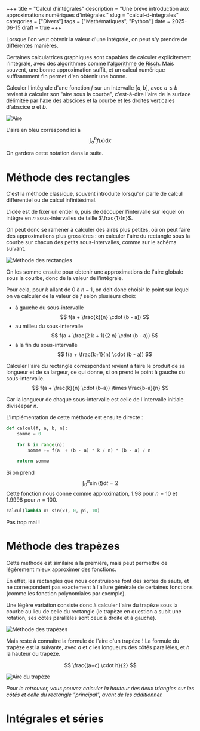+++
title = "Calcul d'intégrales"
description = "Une brève introduction aux approximations numériques d'intégrales."
slug = "calcul-d-integrales"
categories = ["Divers"]
tags = ["Mathématiques", "Python"]
date = 2025-06-15
draft = true
+++

Lorsque l'on veut obtenir la valeur d'une intégrale, on peut s'y prendre de différentes manières.

Certaines calculatrices graphiques sont capables de calculer explicitement l'intégrale, avec des algorithmes comme l'[algorithme de Risch](https://en.wikipedia.org/wiki/Risch_algorithm). Mais souvent, une bonne approximation suffit, et un calcul numérique suffisamment fin permet d'en obtenir une bonne.

Calculer l'intégrale d'une fonction $f$ sur un intervalle $[a, b]$, avec $a \leq b$ revient à calculer son "aire sous la courbe", c'est-à-dire l'aire de la surface délimitée par l'axe des abscices et la courbe et les droites verticales d'abscice $a$ et $b$.

![Aire](/images/integral/area.png)

L'aire en bleu correspond ici à $$ \int_a^b f(x) \mathrm{d}x $$

On gardera cette notation dans la suite.

# Méthode des rectangles
C'est la méthode classique, souvent introduite lorsqu'on parle de calcul différentiel ou de calcul infinitésimal.

L'idée est de fixer un entier $n$, puis de découper l'intervalle sur lequel on intègre en $n$ sous-intervalles de taille $\frac{1}{n}$.

On peut donc se ramener à calculer des aires plus petites, où on peut faire des approximations plus grossières : on calculer l'aire du rectangle sous la courbe sur chacun des petits sous-intervalles, comme sur le schéma suivant.

![Méthode des rectangles](/images/integral/rect.png)

On les somme ensuite pour obtenir une approximations de l'aire globale sous la courbe, donc de la valeur de l'intégrale.

Pour cela, pour $k$ allant de $0$ à $n-1$, on doit donc choisir le point sur lequel on va calculer de la valeur de $f$ selon plusieurs choix
- à gauche du sous-intervalle $$ f(a + \frac{k}{n} \cdot (b - a)) $$
- au milieu du sous-intervalle $$ f(a + \frac{2 k + 1}{2 n} \cdot (b - a)) $$
- à la fin du sous-intervalle $$ f(a + \frac{k+1}{n} \cdot (b - a)) $$

Calculer l'aire du rectangle correspondant revient à faire le produit de sa longueur et de sa largeur, ce qui donne, si on prend le point à gauche du sous-intervalle.
$$ f(a + \frac{k}{n} \cdot (b-a)) \times \frac{b-a}{n} $$

Car la longueur de chaque sous-intervalle est celle de l'intervalle initiale diviséepar $n$.

L'implémentation de cette méthode est ensuite directe :

```py
def calcul(f, a, b, n):
    somme = 0

    for k in range(n):
        somme += f(a  + (b - a) * k / n) * (b - a) / n

    return somme
```

Si on prend $$  \int_0^\pi \sin(t) \mathrm{d}t = 2$$
Cette fonction nous donne comme approximation, 1.98 pour $n =  10$ et 1.9998 pour $n = 100$.

```py
calcul(lambda x: sin(x), 0, pi, 10)
```

Pas trop mal !

# Méthode des trapèzes

Cette méthode est similaire à la première, mais peut permettre de légèrement mieux approximer des fonctions.

En effet, les rectangles que nous construisons font des sortes de sauts, et ne correspondent pas exactement à l'allure générale de certaines fonctions (comme les fonction polynomiales par exemple).

Une légère variation consiste donc à calculer l'aire du trapèze sous la courbe au lieu de celle du rectangle (le trapèze en question a subit une  rotation, ses côtés parallèles sont ceux à droite et à gauche).

![Méthode des trapèzes](/images/integral/trap.png)

Mais reste à connaître la formule de l'aire d'un trapèze ! La formule du trapèze est la suivante, avec $a$ et $c$ les longueurs des côtés parallèles, et $h$ la hauteur du trapèze.

$$ \frac{(a+c) \cdot h}{2} $$

![Aire du trapèze](/images/integral/trap-area.png)

_Pour le retrouver, vous pouvez calculer la hauteur des deux triangles sur les côtés et celle du rectangle "principal", avant de les additionner._

# Intégrales et séries
